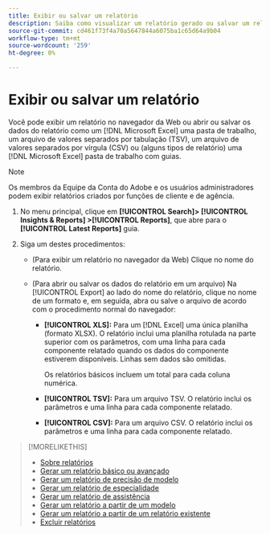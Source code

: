 ```yaml
---
title: Exibir ou salvar um relatório
description: Saiba como visualizar um relatório gerado ou salvar um relatório como um arquivo.
source-git-commit: cd461f73f4a70a5647844a6075ba1c65d64a9b04
workflow-type: tm+mt
source-wordcount: '259'
ht-degree: 0%

---
```


# Exibir ou salvar um relatório

Você pode exibir um relatório no navegador da Web ou abrir ou salvar os dados do relatório como um [!DNL Microsoft Excel] uma pasta de trabalho, um arquivo de valores separados por tabulação (TSV), um arquivo de valores separados por vírgula (CSV) ou (alguns tipos de relatório) uma [!DNL Microsoft Excel] pasta de trabalho com guias.

>[!NOTE]
>
>Os membros da Equipe da Conta do Adobe e os usuários administradores podem exibir relatórios criados por funções de cliente e de agência.

1. No menu principal, clique em **[!UICONTROL Search]> [!UICONTROL Insights & Reports] >[!UICONTROL Reports]**, que abre para o **[!UICONTROL Latest Reports]** guia.

1. Siga um destes procedimentos:

   * (Para exibir um relatório no navegador da Web) Clique no nome do relatório.

   * (Para abrir ou salvar os dados do relatório em um arquivo) Na [!UICONTROL Export] ao lado do nome do relatório, clique no nome de um formato e, em seguida, abra ou salve o arquivo de acordo com o procedimento normal do navegador:

      * **[!UICONTROL XLS]:**   Para um [!DNL Excel] uma única planilha (formato XLSX). O relatório inclui uma planilha rotulada na parte superior com os parâmetros, com uma linha para cada componente relatado quando os dados do componente estiverem disponíveis. Linhas sem dados são omitidas.

         Os relatórios básicos incluem um total para cada coluna numérica.

      * **[!UICONTROL TSV]:** Para um arquivo TSV. O relatório inclui os parâmetros e uma linha para cada componente relatado.

      * **[!UICONTROL CSV]:**   Para um arquivo CSV. O relatório inclui os parâmetros e uma linha para cada componente relatado.

>[!MORELIKETHIS]
>
>* [Sobre relatórios](/help/search-social-commerce/reports/report-about.md)
>* [Gerar um relatório básico ou avançado](/help/search-social-commerce/reports/management/basic-advanced/basic-advanced-report-generate.md)
>* [Gerar um relatório de precisão de modelo](/help/search-social-commerce/reports/management/model-accuracy/model-accuracy-report-generate.md)
>* [Gerar um relatório de especialidade](/help/search-social-commerce/reports/management/specialty/specialty-report-generate.md)
>* [Gerar um relatório de assistência](/help/search-social-commerce/reports/management/assist/assist-report-generate.md)
>* [Gerar um relatório a partir de um modelo](/help/search-social-commerce/reports/management/report-generate-from-template.md)
>* [Gerar um relatório a partir de um relatório existente](/help/search-social-commerce/reports/management/report-generate-from-existing.md)
>* [Excluir relatórios](/help/search-social-commerce/reports/management/report-delete.md)

